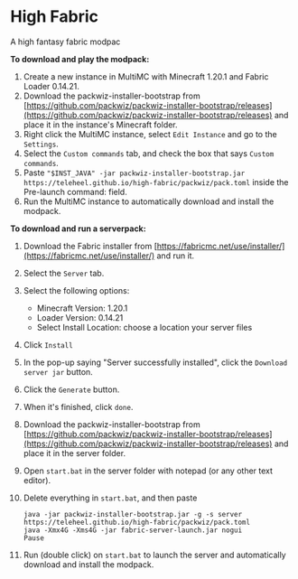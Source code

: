 # High Fabric

A high fantasy fabric modpac

**To download and play the modpack:**

1. Create a new instance in MultiMC with Minecraft 1.20.1 and Fabric Loader 0.14.21.
2. Download the packwiz-installer-bootstrap from [https://github.com/packwiz/packwiz-installer-bootstrap/releases](https://github.com/packwiz/packwiz-installer-bootstrap/releases) and place it in the instance's Minecraft folder.
3. Right click the MultiMC instance, select `Edit Instance` and go to the `Settings`.
4. Select the `Custom commands` tab, and check the box that says `Custom commands`.
5. Paste `"$INST_JAVA" -jar packwiz-installer-bootstrap.jar https://teleheel.github.io/high-fabric/packwiz/pack.toml` inside the Pre-launch command: field.
6. Run the MultiMC instance to automatically download and install the modpack.

**To download and run a serverpack:**

1. Download the Fabric installer from [https://fabricmc.net/use/installer/](https://fabricmc.net/use/installer/) and run it.
2. Select the `Server` tab.
3. Select the following options:
    - Minecraft Version: 1.20.1
    - Loader Version: 0.14.21
    - Select Install Location: choose a location your server files

4. Click `Install`
5. In the pop-up saying "Server successfully installed", click the `Download server jar` button.
6. Click the `Generate` button.
7. When it's finished, click `done`.
8. Download the packwiz-installer-bootstrap from [https://github.com/packwiz/packwiz-installer-bootstrap/releases](https://github.com/packwiz/packwiz-installer-bootstrap/releases) and place it in the server folder.
9. Open `start.bat` in the server folder with notepad (or any other text editor).
10. Delete everything in `start.bat`, and then paste

        java -jar packwiz-installer-bootstrap.jar -g -s server https://teleheel.github.io/high-fabric/packwiz/pack.toml
        java -Xmx4G -Xms4G -jar fabric-server-launch.jar nogui
        Pause

11. Run (double click) on `start.bat` to launch the server and automatically download and install the modpack.
